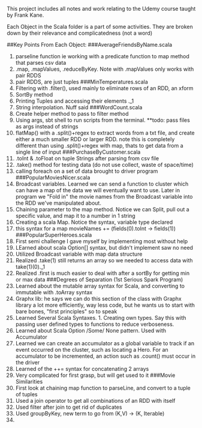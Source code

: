 This project includes all notes and work
relating to the Udemy course taught by
Frank Kane.


Each Object in the Scala folder is a 
part of some activities. They are
broken down by their relevance
and complicatedness (not a word)



##Key Points From Each Object:
###AverageFriendsByName.scala
1. parseline function ie working with a predicate function to map method that parses csv data
2. .map, .mapValues, .reduceByKey. Note with .mapValues only works with pair RDDS
3. pair RDDS, are just tuples
###MinTemperatures.scala
1. Filtering with .filter(), used mainly to eliminate rows of an RDD, an xform
2. SortBy method
3. Printing Tuples and accessing their elements ._1
4. String interpolation. Nuff said
###WordCount.scala
1. Create helper method to pass to filter method
2. Using args, sbt shell to run scripts from the terminal. **todo: pass files as args instead of strings
3. flatMap() with a .split()+regex to extract words from a txt file, and create either a much smaller RDD or larger RDD. note this is completely different than using .split()+regex with map, thats to get data from a single line of input
###PurchaseByCustomer.scala
1. .toInt & .toFloat on tuple Strings after parsing from csv file
2. .take() method for testing data (do not use collect, waste of space/time)
3. calling foreach on a set of data brought to driver program
###PopularMoviesNicer.scala
1. Broadcast variables. Learned we can send a function to cluster which can have a map of the data we will eventually want to use. Later in program we "Fold in" the movie names from the Broadcast variable into the RDD we've manipulated about.
2. Chaining parameter to the map method. Notice we can Split, pull out a specific value, and map it to a number in 1 string
3. Creating a scala Map. Notice the syntax, variable type declared 
4. this syntax for a map movieNames += (fields(0).toInt -> fields(1))
###PopularSuperHeroes.scala
1. First semi challenge I gave myself by implementing most without help
2. LEarned about scala Option[] syntax, but didn't implement saw no need
3. Utilized Broadcast variable with map data structure
4. Realized .take(1) still returns an array so we needed to access data with take(1)(0)._1
5. Realized .first is much easier to deal with after a sortBy for getting min or max data
###Degrees of Separation (1st Serious Spark Program)
1. Learned about the mutable array syntax for Scala, and converting to immutable with .toArray syntax
2. Graphx lib: he says we can do this section of the class with Graphx library a lot more efficiently, way less code, but he wants us to start with bare bones, "first principles" so to speak
3. Learned Several Scala Syntaxes. 1. Creating own types. Say this with passing user defined types to functions to reduce verboseness.
4. Learned about Scala Option /Some/ None pattern. Used with Accumulator
5. Learned we can create an accumulator as a global variable to track if an event occurred on the cluster, such as locating a Hero. For an accumulator to be incremented, an action such as .count() must occur in the driver
6. Learned of the ++= syntax for concatenating 2 arrays
7. Very complicated for first grasp, but will get used to it
###Movie Similarities
1. First look at chaining map function to parseLine, and convert to a tuple of tuples
2. Used a join operator to get all combinations of an RDD with itself
3. Used filter after join to get rid of duplicates
4. Used groupByKey, new term to go from (K,V) -> (K, Iterable<V>)
5. 
